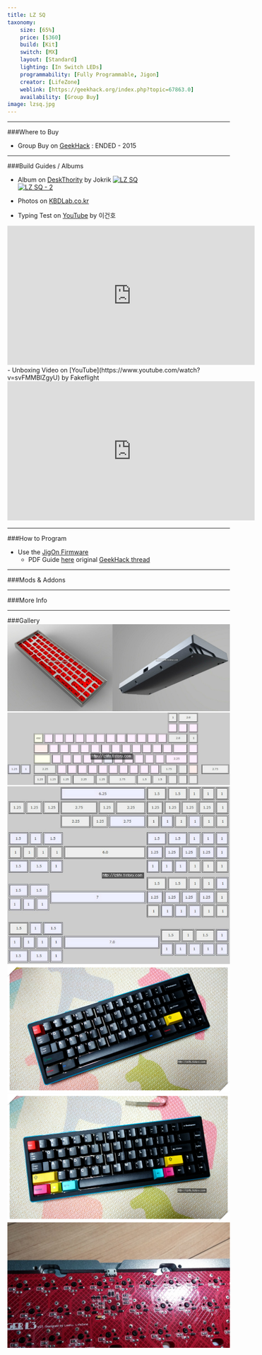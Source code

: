 ```yaml
---
title: LZ SQ
taxonomy:
    size: [65%]
    price: [$360]
    build: [Kit]
    switch: [MX]
    layout: [Standard]
    lighting: [In Switch LEDs]
    programmability: [Fully Programmable, Jigon]
    creator: [LifeZone]
    weblink: [https://geekhack.org/index.php?topic=67863.0]
    availability: [Group Buy]
image: lzsq.jpg
---
```


<a name="buy"></a>

---

###Where to Buy
- Group Buy on [GeekHack](https://geekhack.org/index.php?topic=67863.0) : ENDED - 2015

<a name="albums"></a>

---

###Build Guides / Albums
- Album on [DeskThority](https://deskthority.net/photos-f62/lz-sq-t11052.html) by Jokrik
<a data-flickr-embed="true"  href="https://www.flickr.com/photos/jokrik/18601435014/" title="LZ SQ"><img src="https://farm4.staticflickr.com/3845/18601435014_9f35f8a339_z.jpg" width="640" height="427" alt="LZ SQ"></a><script async src="//embedr.flickr.com/assets/client-code.js" charset="utf-8"></script><br>
<a data-flickr-embed="true"  href="https://www.flickr.com/photos/jokrik/19223899935/in/photostream/" title="LZ SQ - 2"><img src="https://farm1.staticflickr.com/551/19223899935_0582354959_z.jpg" width="640" height="427" alt="LZ SQ - 2"></a><script async src="//embedr.flickr.com/assets/client-code.js" charset="utf-8"></script><br>
- Photos on [KBDLab.co.kr](http://kbdlab.co.kr/index.php?mid=board_Lsno50&page=6&document_srl=2640187)

- Typing Test on [YouTube](https://www.youtube.com/watch?v=RVU5rZVheFc) by 이건호
<iframe width="560" height="315" src="https://www.youtube.com/embed/RVU5rZVheFc?rel=0&amp;showinfo=0" frameborder="0" allow="autoplay; encrypted-media" allowfullscreen></iframe><br>
- Unboxing Video on [YouTube](https://www.youtube.com/watch?v=svFMMBlZgyU) by Fakeflight
<iframe width="560" height="315" src="https://www.youtube.com/embed/svFMMBlZgyU?rel=0&amp;showinfo=0" frameborder="0" allow="autoplay; encrypted-media" allowfullscreen></iframe><br>

<a name="program"></a>

---

###How to Program
- Use the [JigOn Firmware](http://kbdlab.co.kr/index.php?mid=board_sw&document_srl=2702787)
   - PDF Guide [here](Leeku_L3_Software.pdf) original [GeekHack thread](https://geekhack.org/index.php?topic=83950.0)


<a name="mods"></a>

---

###Mods &amp; Addons


<a name="misc"></a>

---

###More Info


<a name="gallery"></a>

---

###Gallery  
![](mgray-gh.jpg)
![](LAYOUT.jpg)
![](LAYOUT1.jpg)
![](R_DSC06395.jpg)
![](R_DSC06400.jpg)
![](0a498498283d6e975cc7bd62ea92379e.jpg)

